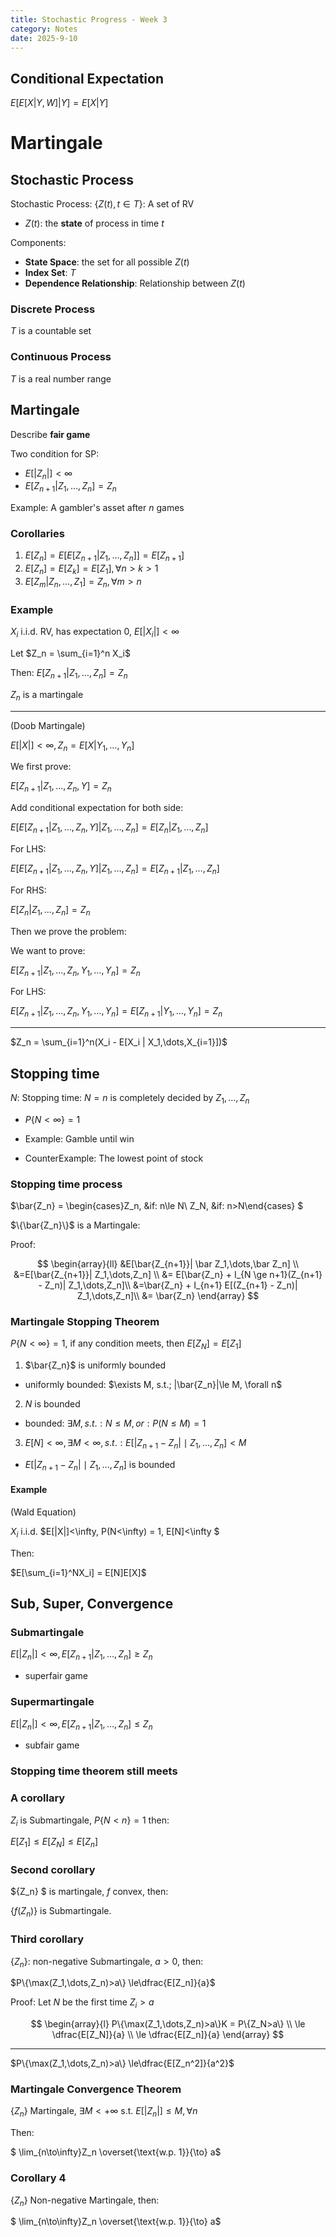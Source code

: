 ```yaml
---
title: Stochastic Progress - Week 3
category: Notes
date: 2025-9-10 
---
```


## Conditional Expectation

$E[E[X|Y,W]|Y] = E[X|Y]$

# Martingale

## Stochastic Process

Stochastic Process: $\{Z(t), t\in T\}$: A set of RV
- $Z(t)$: the **state** of process in time $t$

Components:

- **State Space**: the set for all possible $Z(t)$
- **Index Set**: $T$
- **Dependence Relationship**: Relationship between $Z(t)$

### Discrete Process

$T$ is a countable set 

### Continuous Process 

$T$ is a real number range 

## Martingale

Describe **fair game**

Two condition for SP:

- $E[|Z_n|] < \infty$
- $E[Z_{n+1}|Z_1,\dots,Z_n] = Z_n$

Example: A gambler's asset after $n$ games

### Corollaries

1. $E[Z_n] = E[E[Z_{n+1}|Z_1,\dots,Z_n]] = E[Z_{n+1}]$
2. $E[Z_n] = E[Z_k] = E[Z_1], \forall n>k>1$
3. $E[Z_m|Z_n,\dots,Z_1] = Z_n, \forall m>n$

### Example 

$X_i$ i.i.d. RV, has expectation $0$, $E[|X_i|]<\infty$

Let $Z_n = \sum_{i=1}^n X_i$

Then: $E[Z_{n+1}|Z_1, \dots, Z_n] = Z_n$

$Z_n$ is a martingale 

--- 

(Doob Martingale)

$E[|X|]<\infty, Z_n = E[X|Y_1,\dots,Y_n]$


We first prove:

$E[Z_{n+1}|Z_1,\dots,Z_n,Y] = Z_n$

Add conditional expectation for both side:

$E[E[Z_{n+1}|Z_1,\dots,Z_n,Y]|Z_1,\dots,Z_n] = E[Z_n|Z_1,\dots,Z_n]$

For LHS:

$E[E[Z_{n+1}|Z_1,\dots,Z_n,Y]|Z_1,\dots,Z_n] = E[Z_{n+1}|Z_1,\dots,Z_n]$

For RHS:

$E[Z_n|Z_1,\dots,Z_n] = Z_n$

Then we prove the problem:

We want to prove:

$E[Z_{n+1}|Z_1,\dots,Z_n,Y_1,\dots ,Y_n] = Z_n$

For LHS:

$E[Z_{n+1}|Z_1,\dots,Z_n,Y_1,\dots ,Y_n] = E[Z_{n+1}|Y_1,\dots ,Y_n]= Z_n$

---

$Z_n = \sum_{i=1}^n(X_i - E[X_i | X_1,\dots,X_{i=1}])$

## Stopping time

$N$: Stopping time: ${N=n}$ is completely decided by $Z_1, \dots,Z_n$
- $P\{N<\infty\} = 1$

- Example: Gamble until win 
- CounterExample: The lowest point of stock

### Stopping time process 

$\bar{Z_n} = \begin{cases}Z_n, &if: n\le N\\ Z_N, &if: n>N\end{cases} $

$\{\bar{Z_n}\}$ is a Martingale:

Proof:

$$
\begin{array}{ll}
&E[\bar{Z_{n+1}}| \bar Z_1,\dots,\bar Z_n] \\ 
&=E[\bar{Z_{n+1}}| Z_1,\dots,Z_n] \\ 
&= E[\bar{Z_n} + I_{N \ge n+1}(Z_{n+1} - Z_n)| Z_1,\dots,Z_n]\\ 
&=\bar{Z_n} + I_{n+1} E[(Z_{n+1} - Z_n)| Z_1,\dots,Z_n]\\ 
&= \bar{Z_n}
\end{array}
$$

### Martingale Stopping Theorem

$P\{N<\infty\} = 1$, if any condition meets, then $E[Z_N] = E[Z_1]$

1. $\bar{Z_n}$ is uniformly bounded
- uniformly bounded: $\exists M, s.t.; |\bar{Z_n}|\le M, \forall n$
2. $N$ is bounded
- bounded: $\exists M, s.t.: N\le M, or: P(N\le M ) = 1$
3. $E[N] < \infty, \exists M <\infty ,s.t.: E[|Z_{n+1}-Z_n|\mid Z_1,\dots, Z_n] <M$
- $E[|Z_{n+1}-Z_n|\mid Z_1,\dots, Z_n]$ is bounded 

#### Example

(Wald Equation)

$X_i$ i.i.d. $E[|X|]<\infty, P(N<\infty) = 1, E[N]<\infty $

Then:

$E[\sum_{i=1}^NX_i] = E[N]E[X]$

## Sub, Super, Convergence

### Submartingale

$E[|Z_n|] <\infty, E[Z_{n+1}|Z_1,\dots,Z_n] \ge Z_n$

- superfair game

### Supermartingale

$E[|Z_n|] <\infty, E[Z_{n+1}|Z_1,\dots,Z_n] \le Z_n$

- subfair game 

### Stopping time theorem still meets 

### A corollary

${Z_i}$ is Submartingale, $P\{N<n\} = 1$ then:

$E[Z_1]\le E[Z_N]\le E[Z_n]$

### Second corollary 

$\{Z_n\} $ is martingale, $f$ convex, then:

$\{f(Z_n)\}$ is Submartingale.


### Third corollary 

$\{Z_n\}$: non-negative Submartingale, $a>0$, then:

$P\{\max(Z_1,\dots,Z_n)>a\} \le\dfrac{E[Z_n]}{a}$

Proof: Let $N$ be the first time $Z_i > a$

$$
\begin{array}{l}
P\{\max(Z_1,\dots,Z_n)>a\}K = P\{Z_N>a\} \\ 
\le \dfrac{E[Z_N]}{a} \\ 
\le \dfrac{E[Z_n]}{a}
\end{array}
$$




--- 

$P\{\max(Z_1,\dots,Z_n)>a\} \le\dfrac{E[Z_n^2]}{a^2}$


### Martingale Convergence Theorem

$\{Z_n\}$ Martingale, $\exists M<+\infty$ s.t. $E[|Z_n|]\le M,\forall n$

 Then:

$ \lim_{n\to\infty}Z_n \overset{\text{w.p. 1}}{\to} a$


### Corollary  4

$\{Z_n\}$ Non-negative Martingale, then:

$ \lim_{n\to\infty}Z_n \overset{\text{w.p. 1}}{\to} a$


